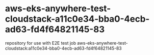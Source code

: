 # aws-eks-anywhere-test-cloudstack-a11c0e34-bba0-4ecb-ad63-fd4f64821145-83
repository for use with E2E test job aws-eks-anywhere-test-cloudstack:a11c0e34-bba0-4ecb-ad63-fd4f64821145-83
